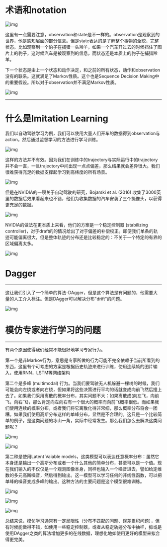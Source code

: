 # 术语和notation

![img](https://upload-images.jianshu.io/upload_images/15463866-855be3f859416f12.png?imageMogr2/auto-orient/strip%7CimageView2/2/w/1240)

这里有一点需要注意，observation和state是不一样的。observation是观察到的世界，他是感知层面的部分信息。但是state表达的是了解整个事物的全貌，完整状态。比如观察到一个豹子在捕猎一头羚羊，如果一个汽车开过去的时候挡住了图片上的豹子，这时候汽车是被观察到的信息，而状态还是本质上的豹子在捕猎羚羊。

下一个状态是由上一个状态和动作决定，和之前的所有状态，动作和observation没有的联系。这就满足了Markov性质。这个也是Sequence Decision Making中的重要假设。所以对于observation并不满足Markov性质。

![img](https://upload-images.jianshu.io/upload_images/15463866-f96be0fda3f0b947.png?imageMogr2/auto-orient/strip%7CimageView2/2/w/1240)

------

# 什么是Imitation Learning

我们以自动驾驶学习为例，我们可以使用大量人们开车的数据得到observation与action，然后通过监督学习的方法进行学习训练。

![img](https://upload-images.jianshu.io/upload_images/15463866-3c5de1bfd97599fc.png?imageMogr2/auto-orient/strip%7CimageView2/2/w/1240)

这样的方法并不有效。因为我们在训练中的trajectory与实际运行中的trajectory并不会一直，一旦trajectory中间出现一点点偏差，那么结果就会差异很大。我们很难获得充足的数据支撑起学习到高纬度的所有场景。

![img](https://upload-images.jianshu.io/upload_images/15463866-1987080b18d4fa8b.png?imageMogr2/auto-orient/strip%7CimageView2/2/w/1240)

但是在NVIDIA的一项关于自动驾驶的研究，Bojarski et al. (2016) 收集了3000英里的数据后效果看起来也不错，他们为收集数据的汽车安装了三个摄像头，以获得更充足的数据。

![img](https://upload-images.jianshu.io/upload_images/15463866-517dd0f9995453a4.png?imageMogr2/auto-orient/strip%7CimageView2/2/w/1240)

NVIDIA的做法在更本质上来看，他们的方案是一个稳定控制器 (stabilizing controller)，对于draft的的情况给出了对于偏差的补偿校正。即便我们单条的轨迹可能偏离很大，但是整体轨迹的分布还是比较稳定的：不关于一个特定的有界的区域偏离太多。

![img](https://upload-images.jianshu.io/upload_images/15463866-c238d8c533afceec.png?imageMogr2/auto-orient/strip%7CimageView2/2/w/1240)

# Dagger

------

这让我们引入了一个简单的算法-DAgger，但是这个算法是有问题的，他需要大量的人工介入标注。但是DAgger可以解决分布"drift"的问题。

![img](https://upload-images.jianshu.io/upload_images/15463866-cbaf432fdf67a9f1.png?imageMogr2/auto-orient/strip%7CimageView2/2/w/1240)

# 模仿专家进行学习的问题

------

有两个原因使得我们经常不能很好地学习专家行为。

第一个是非Markov行为，意思是专家所做的行为可能不完全依赖于当前所看到的东西，这里有个可考虑的方案是根据历史轨迹来进行训练，使用连续帧的图片输入，使用RNN，LSTM等网络架构

第二个是多峰 (multimodal) 行为。当我们要驾驶无人机躲避一棵树的时候，我们可能会向左绕或者向右绕，但如果将这些决策进行平均的话就变成向前飞然后撞上去了。如果我们采用离散的概率分布，其实问题不大：如果离散成(向左飞，向前飞，向右飞)，那么肯定向左向右有一个很大的概率而向前飞概率很低。而如果我们使用连续的概率分布，或者我们将它离散化得非常细，那么概率分布将会一团糟。如果我们使用高斯分布这样的单峰分布，显然是不合理的。这只是一个比较简单的例子，是这类问题的冰山一角，实际中经常发生。那么我们怎么去解决这类问题呢？

![img](https://upload-images.jianshu.io/upload_images/15463866-53aaac8d8ae3617c.png?imageMogr2/auto-orient/strip%7CimageView2/2/w/1240)

![img](https://upload-images.jianshu.io/upload_images/15463866-179773e00f986639.png?imageMogr2/auto-orient/strip%7CimageView2/2/w/1240)

第二种是使用Latent Vaiable models，这类模型可以表达任意概率分布：虽然它本身还是输出一个高斯分布或者一个什么其他的简单分布，甚至可以是一个值。现在我们输入的不仅仅是一个观测图像本身，同样也输入一个噪音进去，譬如给定维数的多元高斯噪音，然后得到输出。这一模型可以学习任何的非线性函数，可以把单峰的噪音变成多峰的输出。这种方法的主要问题是这个模型很难训练。

![img](https://upload-images.jianshu.io/upload_images/15463866-67f5f177007e0620.png?imageMogr2/auto-orient/strip%7CimageView2/2/w/1240)

![img](https://upload-images.jianshu.io/upload_images/15463866-cf1a0a3a42df949e.png?imageMogr2/auto-orient/strip%7CimageView2/2/w/1240)

![img](https://upload-images.jianshu.io/upload_images/15463866-be053eab30985c11.png?imageMogr2/auto-orient/strip%7CimageView2/2/w/1240)

总结来说，模仿学习通常有一定局限性（分布不匹配的问题、误差累积问题），但有时候能做得不错，如使用一些稳定控制器，或者从稳定轨迹分布中抽样，抑或是使用DAgger之类的算法增加更多的在线数据，理想化地如使用更好的模型来拟合得更完美。